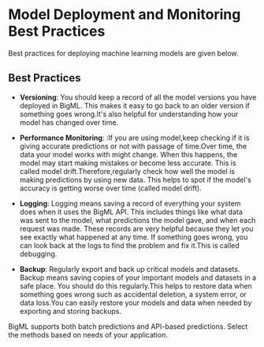 # Model Deployment and Monitoring Best Practices

Best practices for deploying machine learning models are given below.

## Best Practices

- **Versioning**: You should keep a record of all the model versions you have deployed in BigML. This makes it easy to go back to an older version if something goes wrong.It's also helpful for understanding how your model has changed over time.
  
- **Performance Monitoring**: :If you are using model,keep checking if it is giving accurate predictions or not with passage of time.Over time, the data your model works with might change. When this happens, the model may start making mistakes or become less accurate. This is called model drift.Therefore,regularly check how well the model is making predictions by using new data. This helps to spot if the model's accuracy is getting worse over time (called model drift).

- **Logging**: Logging means saving a record of everything your system does when it uses the BigML API. This includes things like what data was sent to the model, what predictions the model gave, and when each request was made. These records are very helpful because they let you see exactly what happened at any time. If something goes wrong, you can look back at the logs to find the problem and fix it.This is called debugging.
 
- **Backup**: Regularly export and back up critical models and datasets.
Backup means saving copies of your important models and datasets in a safe place. You should do this regularly.This helps to restore data when something goes wrong such as accidental deletion, a system error, or data loss.You can easily restore your models and data when needed by exporting and storing backups.

BigML supports both batch predictions and API-based predictions. Select the methods based on  needs of your application.
